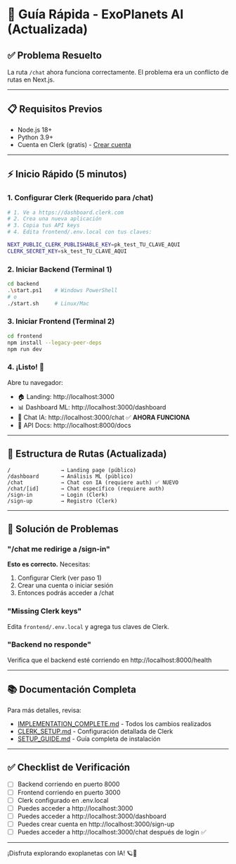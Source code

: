 # 🚀 Guía Rápida - ExoPlanets AI (Actualizada)

## ✅ Problema Resuelto

La ruta `/chat` ahora funciona correctamente. El problema era un conflicto de rutas en Next.js.

---

## 📋 Requisitos Previos

- Node.js 18+
- Python 3.9+
- Cuenta en Clerk (gratis) - [Crear cuenta](https://clerk.com)

---

## ⚡ Inicio Rápido (5 minutos)

### 1. Configurar Clerk (Requerido para /chat)

```bash
# 1. Ve a https://dashboard.clerk.com
# 2. Crea una nueva aplicación
# 3. Copia tus API keys
# 4. Edita frontend/.env.local con tus claves:

NEXT_PUBLIC_CLERK_PUBLISHABLE_KEY=pk_test_TU_CLAVE_AQUI
CLERK_SECRET_KEY=sk_test_TU_CLAVE_AQUI
```

### 2. Iniciar Backend (Terminal 1)

```bash
cd backend
.\start.ps1    # Windows PowerShell
# o
./start.sh     # Linux/Mac
```

### 3. Iniciar Frontend (Terminal 2)

```bash
cd frontend
npm install --legacy-peer-deps
npm run dev
```

### 4. ¡Listo! 🎉

Abre tu navegador:
- 🏠 Landing: http://localhost:3000
- 📊 Dashboard ML: http://localhost:3000/dashboard
- 💬 Chat IA: http://localhost:3000/chat ✅ **AHORA FUNCIONA**
- 📖 API Docs: http://localhost:8000/docs

---

## 🔄 Estructura de Rutas (Actualizada)

```
/                → Landing page (público)
/dashboard       → Análisis ML (público)
/chat            → Chat con IA (requiere auth) ✅ NUEVO
/chat/[id]       → Chat específico (requiere auth)
/sign-in         → Login (Clerk)
/sign-up         → Registro (Clerk)
```

---

## 🐛 Solución de Problemas

### "/chat me redirige a /sign-in"
**Esto es correcto.** Necesitas:
1. Configurar Clerk (ver paso 1)
2. Crear una cuenta o iniciar sesión
3. Entonces podrás acceder a /chat

### "Missing Clerk keys"
Edita `frontend/.env.local` y agrega tus claves de Clerk.

### "Backend no responde"
Verifica que el backend esté corriendo en http://localhost:8000/health

---

## 📚 Documentación Completa

Para más detalles, revisa:
- [IMPLEMENTATION_COMPLETE.md](./IMPLEMENTATION_COMPLETE.md) - Todos los cambios realizados
- [CLERK_SETUP.md](./CLERK_SETUP.md) - Configuración detallada de Clerk
- [SETUP_GUIDE.md](./SETUP_GUIDE.md) - Guía completa de instalación

---

## ✅ Checklist de Verificación

- [ ] Backend corriendo en puerto 8000
- [ ] Frontend corriendo en puerto 3000
- [ ] Clerk configurado en .env.local
- [ ] Puedes acceder a http://localhost:3000
- [ ] Puedes acceder a http://localhost:3000/dashboard
- [ ] Puedes crear cuenta en http://localhost:3000/sign-up
- [ ] Puedes acceder a http://localhost:3000/chat después de login ✅

---

¡Disfruta explorando exoplanetas con IA! 🪐🤖
